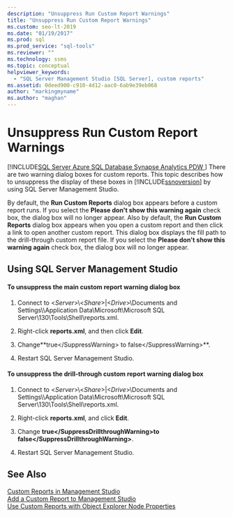 ```yaml
---
description: "Unsuppress Run Custom Report Warnings"
title: "Unsuppress Run Custom Report Warnings"
ms.custom: seo-lt-2019
ms.date: "01/19/2017"
ms.prod: sql
ms.prod_service: "sql-tools"
ms.reviewer: ""
ms.technology: ssms
ms.topic: conceptual
helpviewer_keywords: 
  - "SQL Server Management Studio [SQL Server], custom reports"
ms.assetid: 0deed900-c910-4d12-aac0-6ab9e39eb068
author: "markingmyname"
ms.author: "maghan"
---
```

# Unsuppress Run Custom Report Warnings
[!INCLUDE[SQL Server Azure SQL Database Synapse Analytics PDW ](../../includes/applies-to-version/sql-asdb-asdbmi-asa-pdw.md)]
There are two warning dialog boxes for custom reports. This topic describes how to unsuppress the display of these boxes in [!INCLUDE[ssnoversion](../../includes/ssnoversion-md.md)] by using SQL Server Management Studio.  
  
By default, the **Run Custom Reports** dialog box appears before a custom report runs. If you select the **Please don't show this warning again** check box, the dialog box will no longer appear. Also by default, the **Run Custom Reports** dialog box appears when you open a custom report and then click a link to open another custom report. This dialog box displays the fill path to the drill-through custom report file. If you select the **Please don't show this warning again** check box, the dialog box will no longer appear.  
  
## <a name="SSMSProcedure"></a>Using SQL Server Management Studio  
  
#### To unsuppress the main custom report warning dialog box  
  
1.  Connect to \<*Server*>\\<*Share*>|\<*Drive*>\Documents and Settings\\<UserProfile>\Application Data\Microsoft\Microsoft SQL Server\130\Tools\Shell\reports.xml.  
  
2.  Right-click **reports.xml**, and then click **Edit**.  
  
3.  Change**<SuppressWarning>true\<\/SuppressWarning> to <SuppressWarning>false\<\/SuppressWarning>**.  
  
4.  Restart SQL Server Management Studio.  
  
#### To unsuppress the drill-through custom report warning dialog box  
  
1.  Connect to \<*Server*>\\<*Share*>|\<*Drive*>\Documents and Settings\\<UserProfile>\Application Data\Microsoft\Microsoft SQL Server\130\Tools\Shell\reports.xml.  
  
2.  Right-click **reports.xml**, and click **Edit**.  
  
3.  Change **<SuppressDrillthroughWarning>true\<\/SuppressDrillthroughWarning>to <SuppressDrillthroughWarning>false\<\/SuppressDrillthroughWarning>**.  
  
4.  Restart SQL Server Management Studio.  
  
## See Also  
[Custom Reports in Management Studio](../../ssms/object/custom-reports-in-management-studio.md)  
[Add a Custom Report to Management Studio](../../ssms/object/add-a-custom-report-to-management-studio.md)  
[Use Custom Reports with Object Explorer Node Properties](../../ssms/object/use-custom-reports-with-object-explorer-node-properties.md)  
  
